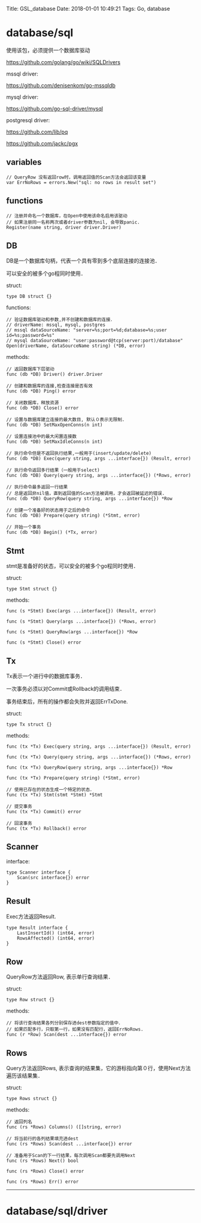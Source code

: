 Title: GSL_database
Date: 2018-01-01 10:49:21
Tags: Go, database



# database/sql

使用该包，必须提供一个数据库驱动

<https://github.com/golang/go/wiki/SQLDrivers>

mssql driver:

<https://github.com/denisenkom/go-mssqldb>

mysql driver:

<https://github.com/go-sql-driver/mysql>

postgresql driver:

<https://github.com/lib/pq>

<https://github.com/jackc/pgx>

## variables

    // QueryRow 没有返回row时，调用返回值的Scan方法会返回该变量
    var ErrNoRows = errors.New("sql: no rows in result set")

## functions

    // 注册并命名一个数据库，在Open中使用该命名启用该驱动
    // 如果注册同一名称两次或者driver参数为nil, 会导致panic.
    Register(name string, driver driver.Driver)

## DB

DB是一个数据库句柄，代表一个具有零到多个底层连接的连接池．

可以安全的被多个go程同时使用．

struct:

    type DB struct {}

functions:

    // 验证数据库驱动和参数,并不创建和数据库的连接．
    // driverName: mssql, mysql, postgres
    // mssql dataSourceName: "server=%s;port=%d;database=%s;user id=%s;password=%s"
    // mysql dataSourceName: "user:password@tcp(server:port)/database"
    Open(driverName, dataSourceName string) (*DB, error)

methods:

    // 返回数据库下层驱动
    func (db *DB) Driver() driver.Driver

    // 创建和数据库的连接,检查连接是否有效
    func (db *DB) Ping() error

    // 关闭数据库，释放资源
    func (db *DB) Close() error

    // 设置与数据库建立连接的最大数目, 默认０表示无限制.
    func (db *DB) SetMaxOpenConns(n int)

    // 设置连接池中的最大闲置连接数
    func (db *DB) SetMaxIdleConns(n int)

    // 执行命令但是不返回执行结果,一般用于(insert/update/delete)
    func (db *DB) Exec(query string, args ...interface{}) (Result, error)

    // 执行命令返回多行结果（一般用于select)
    func (db *DB) Query(query string, args ...interface{}) (*Rows, error)

    // 执行命令最多返回一行结果
    // 总是返回非nil值，直到返回值的Scan方法被调用，才会返回被延迟的错误.
    func (db *DB) QueryRow(query string, args ...interface{}) *Row

    // 创建一个准备好的状态用于之后的命令
    func (db *DB) Prepare(query string) (*Stmt, error)

    // 开始一个事务
    func (db *DB) Begin() (*Tx, error)

## Stmt

stmt是准备好的状态，可以安全的被多个go程同时使用．

struct:

    type Stmt struct {}

methods:

    func (s *Stmt) Exec(args ...interface{}) (Result, error)

    func (s *Stmt) Query(args ...interface{}) (*Rows, error)

    func (s *Stmt) QueryRow(args ...interface{}) *Row

    func (s *Stmt) Close() error

## Tx

Tx表示一个进行中的数据库事务．

一次事务必须以对Commit或Rollback的调用结束．

事务结束后，所有的操作都会失败并返回ErrTxDone.

struct:

    type Tx struct {}

methods:

    func (tx *Tx) Exec(query string, args ...interface{}) (Result, error)

    func (tx *Tx) Query(query string, args ...interface{}) (*Rows, error)

    func (tx *Tx) QueryRow(query string, args ...interface{}) *Row

    func (tx *Tx) Prepare(query string) (*Stmt, error)

    // 使用已存在的状态生成一个特定的状态．
    func (tx *Tx) Stmt(stmt *Stmt) *Stmt

    // 提交事务
    func (tx *Tx) Commit() error

    // 回滚事务
    func (tx *Tx) Rollback() error

## Scanner

interface:

    type Scanner interface {
        Scan(src interface{}) error
    }

## Result

Exec方法返回Result.

    type Result interface {
        LastInsertId() (int64, error)
        RowsAffected() (int64, error)
    }

## Row

QueryRow方法返回Row, 表示单行查询结果．

struct:

    type Row struct {}

methods:

    // 将该行查询结果各列分别保存进dest参数指定的值中．
    // 如果匹配多行，只取第一行，如果没有匹配行，返回ErrNoRows.
    func (r *Row) Scan(dest ...interface{}) error

## Rows

Query方法返回Rows, 表示查询的结果集，它的游标指向第０行，使用Next方法遍历该结果集．

struct:

    type Rows struct {}

methods:

    // 返回列名
    func (rs *Rows) Columns() ([]string, error)

    // 将当前行的各列结果填充进dest
    func (rs *Rows) Scan(dest ...interface{}) error

    // 准备用于Scan的下一行结果，每次调用Scan都要先调用Next
    func (rs *Rows) Next() bool

    func (rs *Rows) Close() error

    func (rs *Rows) Err() error

***

# database/sql/driver
